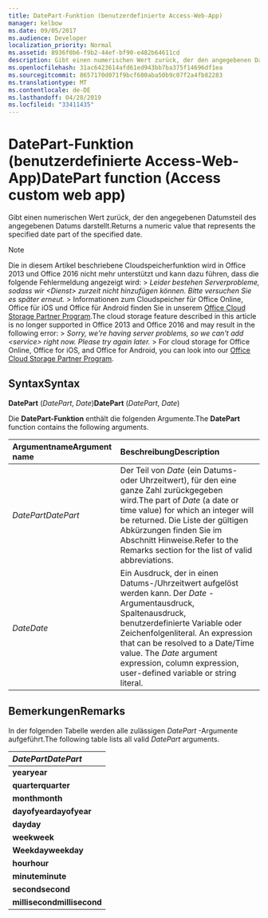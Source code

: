 ```yaml
---
title: DatePart-Funktion (benutzerdefinierte Access-Web-App)
manager: kelbow
ms.date: 09/05/2017
ms.audience: Developer
localization_priority: Normal
ms.assetid: 8936f0b6-f9b2-44ef-bf90-e482b64611cd
description: Gibt einen numerischen Wert zurück, der den angegebenen Datumsteil des angegebenen Datums darstellt.
ms.openlocfilehash: 31ac6423614afd61ed943bb7ba375f14696df1ea
ms.sourcegitcommit: 8657170d071f9bcf680aba50b9c07f2a4fb82283
ms.translationtype: MT
ms.contentlocale: de-DE
ms.lasthandoff: 04/28/2019
ms.locfileid: "33411435"
---
```

# <a name="datepart-function-access-custom-web-app"></a><span data-ttu-id="2497c-103">DatePart-Funktion (benutzerdefinierte Access-Web-App)</span><span class="sxs-lookup"><span data-stu-id="2497c-103">DatePart function (Access custom web app)</span></span>

<span data-ttu-id="2497c-104">Gibt einen numerischen Wert zurück, der den angegebenen Datumsteil des angegebenen Datums darstellt.</span><span class="sxs-lookup"><span data-stu-id="2497c-104">Returns a numeric value that represents the specified date part of the specified date.</span></span>
  
> [!NOTE]
> <span data-ttu-id="2497c-p101">Die in diesem Artikel beschriebene Cloudspeicherfunktion wird in Office 2013 und Office 2016 nicht mehr unterstützt und kann dazu führen, dass die folgende Fehlermeldung angezeigt wird: >  *Leider bestehen Serverprobleme, sodass wir \<Dienst\> zurzeit nicht hinzufügen können. Bitte versuchen Sie es später erneut.* > Informationen zum Cloudspeicher für Office Online, Office für iOS und Office für Android finden Sie in unserem [Office Cloud Storage Partner Program](https://dev.office.com/programs/officecloudstorage).</span><span class="sxs-lookup"><span data-stu-id="2497c-p101">The cloud storage feature described in this article is no longer supported in Office 2013 and Office 2016 and may result in the following error: >  *Sorry, we're having server problems, so we can't add \<service\> right now. Please try again later.* > For cloud storage for Office Online, Office for iOS, and Office for Android, you can look into our [Office Cloud Storage Partner Program](https://dev.office.com/programs/officecloudstorage).</span></span> 
  
## <a name="syntax"></a><span data-ttu-id="2497c-107">Syntax</span><span class="sxs-lookup"><span data-stu-id="2497c-107">Syntax</span></span>

<span data-ttu-id="2497c-108">**DatePart** (*DatePart*, *Date*)</span><span class="sxs-lookup"><span data-stu-id="2497c-108">**DatePart** (*DatePart*, *Date*)</span></span> 
  
<span data-ttu-id="2497c-109">Die **DatePart-Funktion** enthält die folgenden Argumente.</span><span class="sxs-lookup"><span data-stu-id="2497c-109">The **DatePart** function contains the following arguments.</span></span> 
  
|<span data-ttu-id="2497c-110">**Argumentname**</span><span class="sxs-lookup"><span data-stu-id="2497c-110">**Argument name**</span></span>|<span data-ttu-id="2497c-111">**Beschreibung**</span><span class="sxs-lookup"><span data-stu-id="2497c-111">**Description**</span></span>|
|:-----|:-----|
| <span data-ttu-id="2497c-112">*DatePart*</span><span class="sxs-lookup"><span data-stu-id="2497c-112">*DatePart*</span></span>  <br/> |<span data-ttu-id="2497c-113">Der Teil von  *Date*  (ein Datums- oder Uhrzeitwert), für den eine ganze Zahl zurückgegeben wird.</span><span class="sxs-lookup"><span data-stu-id="2497c-113">The part of  *Date*  (a date or time value) for which an integer will be returned.</span></span> <span data-ttu-id="2497c-114">Die Liste der gültigen Abkürzungen finden Sie im Abschnitt Hinweise.</span><span class="sxs-lookup"><span data-stu-id="2497c-114">Refer to the Remarks section for the list of valid abbreviations.</span></span>  <br/> |
| <span data-ttu-id="2497c-115">*Date*</span><span class="sxs-lookup"><span data-stu-id="2497c-115">*Date*</span></span>  <br/> |<span data-ttu-id="2497c-p103">Ein Ausdruck, der in einen Datums-/Uhrzeitwert aufgelöst werden kann. Der  *Date*  -Argumentausdruck, Spaltenausdruck, benutzerdefinierte Variable oder Zeichenfolgenliteral.  </span><span class="sxs-lookup"><span data-stu-id="2497c-p103">An expression that can be resolved to a Date/Time value. The  *Date*  argument expression, column expression, user-defined variable or string literal.  </span></span><br/> |
   
## <a name="remarks"></a><span data-ttu-id="2497c-118">Bemerkungen</span><span class="sxs-lookup"><span data-stu-id="2497c-118">Remarks</span></span>

<span data-ttu-id="2497c-119">In der folgenden Tabelle werden alle zulässigen  *DatePart*  -Argumente aufgeführt.</span><span class="sxs-lookup"><span data-stu-id="2497c-119">The following table lists all valid  *DatePart*  arguments.</span></span> 
  
|<span data-ttu-id="2497c-120">***DatePart***</span><span class="sxs-lookup"><span data-stu-id="2497c-120">***DatePart***</span></span>|
|:-----|
|<span data-ttu-id="2497c-121">**year**</span><span class="sxs-lookup"><span data-stu-id="2497c-121">**year**</span></span> <br/> |
|<span data-ttu-id="2497c-122">**quarter**</span><span class="sxs-lookup"><span data-stu-id="2497c-122">**quarter**</span></span> <br/> |
|<span data-ttu-id="2497c-123">**month**</span><span class="sxs-lookup"><span data-stu-id="2497c-123">**month**</span></span> <br/> |
|<span data-ttu-id="2497c-124">**dayofyear**</span><span class="sxs-lookup"><span data-stu-id="2497c-124">**dayofyear**</span></span> <br/> |
|<span data-ttu-id="2497c-125">**day**</span><span class="sxs-lookup"><span data-stu-id="2497c-125">**day**</span></span> <br/> |
|<span data-ttu-id="2497c-126">**week**</span><span class="sxs-lookup"><span data-stu-id="2497c-126">**week**</span></span> <br/> |
|<span data-ttu-id="2497c-127">**Weekday**</span><span class="sxs-lookup"><span data-stu-id="2497c-127">**weekday**</span></span> <br/> |
|<span data-ttu-id="2497c-128">**hour**</span><span class="sxs-lookup"><span data-stu-id="2497c-128">**hour**</span></span> <br/> |
|<span data-ttu-id="2497c-129">**minute**</span><span class="sxs-lookup"><span data-stu-id="2497c-129">**minute**</span></span> <br/> |
|<span data-ttu-id="2497c-130">**second**</span><span class="sxs-lookup"><span data-stu-id="2497c-130">**second**</span></span> <br/> |
|<span data-ttu-id="2497c-131">**millisecond**</span><span class="sxs-lookup"><span data-stu-id="2497c-131">**millisecond**</span></span> <br/> |
   

